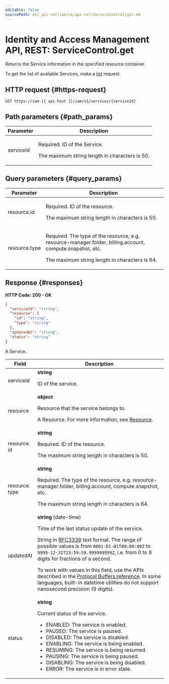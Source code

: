 ```yaml
---
editable: false
sourcePath: en/_api-ref/iam/v1/api-ref/ServiceControl/get.md
---
```


# Identity and Access Management API, REST: ServiceControl.get
Returns the Service information in the specified resource container.
 
To get the list of available Services, make a [list](/docs/iam/api-ref/ServiceControl/list) request.
 
## HTTP request {#https-request}
```
GET https://iam.{{ api-host }}/iam/v1/services/{serviceId}
```
 
## Path parameters {#path_params}
 
Parameter | Description
--- | ---
serviceId | <p>Required. ID of the Service.</p> <p>The maximum string length in characters is 50.</p> 
 
## Query parameters {#query_params}
 
Parameter | Description
--- | ---
resource.id | <p>Required. ID of the resource.</p> <p>The maximum string length in characters is 50.</p> 
resource.type | <p>Required. The type of the resource, e.g. resource-manager.folder, billing.account, compute.snapshot, etc.</p> <p>The maximum string length in characters is 64.</p> 
 
## Response {#responses}
**HTTP Code: 200 - OK**

```json 
{
  "serviceId": "string",
  "resource": {
    "id": "string",
    "type": "string"
  },
  "updatedAt": "string",
  "status": "string"
}
```
A Service.
 
Field | Description
--- | ---
serviceId | **string**<br><p>ID of the service.</p> 
resource | **object**<br><p>Resource that the service belongs to.</p> <p>A Resource. For more information, see <a href="/docs/iam/concepts/access-control/resources-with-access-control">Resource</a>.</p> 
resource.<br>id | **string**<br><p>Required. ID of the resource.</p> <p>The maximum string length in characters is 50.</p> 
resource.<br>type | **string**<br><p>Required. The type of the resource, e.g. resource-manager.folder, billing.account, compute.snapshot, etc.</p> <p>The maximum string length in characters is 64.</p> 
updatedAt | **string** (date-time)<br><p>Time of the last status update of the service.</p> <p>String in <a href="https://www.ietf.org/rfc/rfc3339.txt">RFC3339</a> text format. The range of possible values is from ``0001-01-01T00:00:00Z`` to ``9999-12-31T23:59:59.999999999Z``, i.e. from 0 to 9 digits for fractions of a second.</p> <p>To work with values in this field, use the APIs described in the <a href="https://developers.google.com/protocol-buffers/docs/reference/overview">Protocol Buffers reference</a>. In some languages, built-in datetime utilities do not support nanosecond precision (9 digits).</p> 
status | **string**<br><p>Current status of the service.</p> <ul> <li>ENABLED: The service is enabled.</li> <li>PAUSED: The service is paused.</li> <li>DISABLED: The service is disabled.</li> <li>ENABLING: The service is being enabled.</li> <li>RESUMING: The service is being resumed.</li> <li>PAUSING: The service is being paused.</li> <li>DISABLING: The service is being disabled.</li> <li>ERROR: The service is in error state.</li> </ul> 